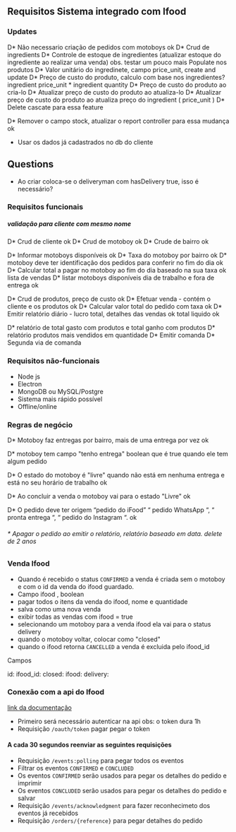 ## Requisitos Sistema integrado com Ifood

### Updates
D* Não necessario criação de pedidos com motoboys ok
D* Crud de ingredients
D* Controle de estoque de ingredientes (atualizar estoque do ingrediente ao realizar uma venda) obs. testar um pouco mais
Populate nos produtos
D* Valor unitário do ingredinete, campo price_unit, create and update 
D* Preço de custo do produto, calculo com base nos ingredientes? ingredient price_unit * ingredient quantity
D* Preço de custo do produto ao cria-lo
D* Atualizar preço de custo do produto ao atualiza-lo
D* Atualizar preço de custo do produto ao atualiza preço do ingredient ( price_unit )
D* Delete cascate para essa feature 

D* Remover o campo stock, atualizar o report controller para essa mudança ok
* Usar os dados já cadastrados no db do cliente

## Questions
* Ao criar coloca-se o deliveryman com hasDelivery true, isso é necessário?



### Requisitos funcionais

##### validação para cliente com mesmo nome

D* Crud de cliente ok
D* Crud de motoboy ok
D* Crude de bairro ok
<!-- * Motoboys tem dias de trabalho -->
D* Informar motoboys disponíveis ok
D* Taxa do motoboy por bairro ok
D* motoboy deve ter identificação dos pedidos para conferir no fim do dia ok
D* Calcular total a pagar no motoboy ao fim do dia baseado na sua taxa ok lista de vendas
D* listar motoboys disponíveis dia de trabalho e fora de entrega ok
<!-- * Selecionar motoboys por dia -->
D* Crud de produtos,  preço de custo ok
D* Efetuar venda - contém o cliente e os produtos ok
D* Calcular valor total do pedido com taxa ok
D* Emitir relatório diário - lucro total, detalhes das vendas ok total liquido ok

D* relatório de total gasto com produtos e total ganho com produtos
D* relatório produtos mais vendidos em quantidade
D* Emitir comanda 
D* Segunda via de comanda

### Requisitos não-funcionais

* Node js
* Electron
* MongoDB ou MySQL/Postgre
* Sistema mais rápido possível
* Offline/online

### Regras de negócio

D* Motoboy faz entregas por bairro, mais de uma entrega por vez ok

D* motoboy tem campo "tenho entrega" boolean que é true quando ele tem algum pedido 

D* O estado do motoboy é "livre" quando não está em nenhuma entrega e está no seu horário de trabalho ok

D* Ao concluir a venda o motoboy vai para o estado "Livre" ok

D* O pedido deve ter origem “pedido do iFood” “ pedido WhatsApp “, “ pronta entrega “, “ pedido do Instagram “. ok

###### * Apagar o pedido ao emitir o relatório, relatório baseado em data. delete de 2 anos

### Venda Ifood

* Quando é recebido o status `CONFIRMED` a venda é criada sem o motoboy e com o id da venda do ifood guardado.
* Campo ifood , boolean
* pagar todos o itens da venda do ifood, nome e quantidade
* salva como uma nova venda
* exibir todas as vendas com ifood = true
* selecionando um motoboy para a venda ifood ela vai para o status delivery
* quando o motoboy voltar, colocar como "closed"
* quando o ifood retorna `CANCELLED` a venda é excluida pelo ifood_id

Campos

id:
ifood_id:
closed:
ifood:
delivery:


### Conexão com a api do Ifood

[link da documentação](https://developer.ifood.com.br/reference)

*   Primeiro será necessário autenticar na api
obs: o token dura 1h
*   Requisição `/oauth/token` pagar pegar o token

#### A cada 30 segundos reenviar as seguintes requisições

*  Requisição `/events:polling` para pegar todos os eventos
*  Filtrar os eventos `CONFIRMED` e `CONCLUDED`
*  Os eventos `CONFIRMED` serão usados para pegar os detalhes do pedido e imprimir
*  Os eventos `CONCLUDED` serão usados para pegar os detalhes do pedido e salvar
*  Requisição `/events/acknowledgment` para fazer reconhecimeto dos eventos já recebidos
* Requisição `/orders/{reference}` para pegar detalhes do pedido



